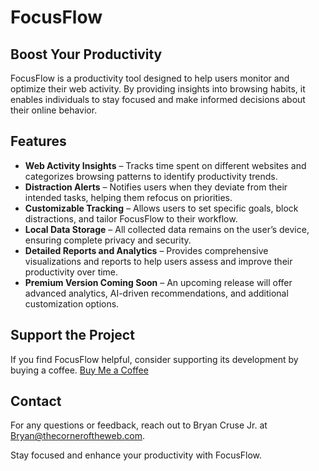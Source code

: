 
# FocusFlow

## Boost Your Productivity
FocusFlow is a productivity tool designed to help users monitor and optimize their web activity. By providing insights into browsing habits, it enables individuals to stay focused and make informed decisions about their online behavior.

## Features
- **Web Activity Insights** – Tracks time spent on different websites and categorizes browsing patterns to identify productivity trends.
- **Distraction Alerts** – Notifies users when they deviate from their intended tasks, helping them refocus on priorities.
- **Customizable Tracking** – Allows users to set specific goals, block distractions, and tailor FocusFlow to their workflow.
- **Local Data Storage** – All collected data remains on the user’s device, ensuring complete privacy and security.
- **Detailed Reports and Analytics** – Provides comprehensive visualizations and reports to help users assess and improve their productivity over time.
- **Premium Version Coming Soon** – An upcoming release will offer advanced analytics, AI-driven recommendations, and additional customization options.

## Support the Project
If you find FocusFlow helpful, consider supporting its development by buying a coffee.
[Buy Me a Coffee](https://buymeacoffee.com/bryanc910)

## Contact
For any questions or feedback, reach out to Bryan Cruse Jr. at [Bryan@thecorneroftheweb.com](mailto:Bryan@thecorneroftheweb.com).

Stay focused and enhance your productivity with FocusFlow.
